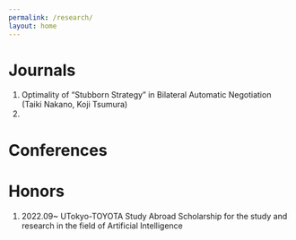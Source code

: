 ```yaml
---
permalink: /research/
layout: home
---
```


# Journals
1. Optimality of “Stubborn Strategy” in Bilateral Automatic Negotiation (Taiki Nakano, Koji Tsumura)
2. 

# Conferences

# Honors
1. 2022.09~ UTokyo-TOYOTA Study Abroad Scholarship for the study and research in the field of Artificial Intelligence